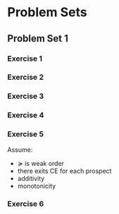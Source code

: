 # Problem Sets

## Problem Set 1

### Exercise 1
### Exercise 2
### Exercise 3
### Exercise 4
### Exercise 5

Assume:

- $\succcurlyeq$ is weak order
- there exits CE for each prospect
- additivity
- monotonicity

### Exercise 6

